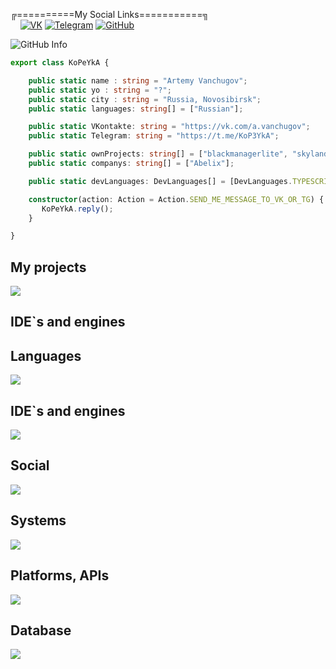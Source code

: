 ╔==========My Social Links===========╗
<br>
&nbsp;&nbsp;&nbsp;&nbsp;[![VK](https://img.shields.io/badge/-VK-0077FF?style=for-the-badge&logo=vk&logoColor=white)](https://vk.com/a.vanchugov)
[![Telegram](https://img.shields.io/badge/-Telegram-2CA5E0?style=for-the-badge&logo=telegram&logoColor=white)](https://t.me/KoP3YkA)
[![GitHub](https://img.shields.io/badge/-GitHub-181717?style=for-the-badge&logo=github)](https://github.com/KoP3YkA)

![GitHub Info](https://github-readme-stats.vercel.app/api?username=KoPeYkA&show_icons=true&theme=codeSTACKr)

```typescript
export class KoPeYkA {

    public static name : string = "Artemy Vanchugov";
    public static yo : string = "?";
    public static city : string = "Russia, Novosibirsk";
    public static languages: string[] = ["Russian"];

    public static VKontakte: string = "https://vk.com/a.vanchugov";
    public static Telegram: string = "https://t.me/KoP3YkA";

    public static ownProjects: string[] = ["blackmanagerlite", "skyland"];
    public static companys: string[] = ["Abelix"];

    public static devLanguages: DevLanguages[] = [DevLanguages.TYPESCRIPT, DevLanguages.JAVA, DevLanguages.JAVASCRIPT, DevLanguages.PYTHON];

    constructor(action: Action = Action.SEND_ME_MESSAGE_TO_VK_OR_TG) {
       KoPeYkA.reply();
    }

}
```
<p align="center"><h2>My projects</h2></p>

<p align="left">
  <a href="https://vk.com/blackmanagerlite">
    <img src="https://i.imgur.com/qXkdOOa.png" />
  </a>
</p>

<p align="center"><h2>IDE`s and engines</h2></p>


<p align="center"><h2>Languages</h2></p>

<p align="left">
  <a href="https://skillicons.dev">
    <img src="https://skillicons.dev/icons?i=ts,js,java,py,nodejs" />
  </a>
</p>
<p align="center"><h2>IDE`s and engines</h2></p>

<p align="left">
  <a href="https://skillicons.dev">
    <img src="https://skillicons.dev/icons?i=webstorm,pycharm,idea,unreal" />
  </a>
</p>
<p align="center"><h2>Social</h2></p>

<p align="left">
  <a href="https://skillicons.dev">
    <img src="https://skillicons.dev/icons?i=discord,git,github,gitlab,stackoverflow" />
  </a>
</p>
<p align="center"><h2>Systems</h2></p>

<p align="left">
  <a href="https://skillicons.dev">
    <img src="https://skillicons.dev/icons?i=linux,windows" />
  </a>
</p>
<p align="center"><h2>Platforms, APIs</h2></p>

<p align="left">
  <a href="https://skillicons.dev">
    <img src="https://skillicons.dev/icons?i=discord,discordjs" />
  </a>
</p>
<p align="center"><h2>Database</h2></p>

<p align="left">
  <a href="https://skillicons.dev">
    <img src="https://skillicons.dev/icons?i=mysql,sqlite" />
  </a>
</p>


